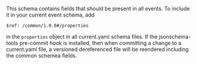 This schema contains fields that should be present in all events.  To include it in your current
event schema, add

```
$ref: /common/1.0.0#/properties
```

in the `properties` object in all current.yaml schema files.  If the jsonschema-tools
pre-commit hook is installed, then when committing a change to a current.yaml file,
a versioned dereferenced file will be reendered including the common schemea fields.
